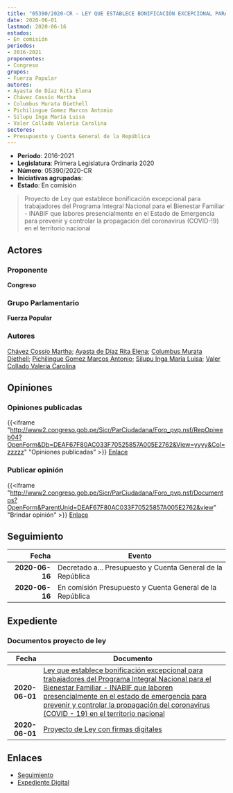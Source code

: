 ```yaml
---
title: "05390/2020-CR - LEY QUE ESTABLECE BONIFICACIÓN EXCEPCIONAL PARA TRABAJADORES DEL PROGRAMA INTEGRAL NACIONAL PARA EL BIENESTAR FAMILIAR - INABIF QUE LABORES PRESENCIALMENTE EN EL ESTADO DE EMERGENCIA PARA PREVENIR Y CONTROLAR LA PROPAGACIÓN DEL CORONAVIRUS (COVID-19) EN EL TERRITORIO NACIONAL"
date: 2020-06-01
lastmod: 2020-06-16
estados:
- En comisión
periodos:
- 2016-2021
proponentes:
- Congreso
grupos:
- Fuerza Popular
autores:
- Ayasta de Díaz Rita Elena
- Chávez Cossío Martha
- Columbus Murata Diethell
- Pichilingue Gomez Marcos Antonio
- Silupu Inga María Luisa
- Valer Collado Valeria Carolina
sectores:
- Presupuesto y Cuenta General de la República
---
```

- **Periodo**: 2016-2021
- **Legislatura**: Primera Legislatura Ordinaria 2020
- **Número**: 05390/2020-CR
- **Iniciativas agrupadas**: 
- **Estado**: En comisión

> Proyecto de Ley que establece bonificación excepcional para trabajadores del Programa Integral Nacional para el Bienestar Familiar - INABIF que labores presencialmente en el Estado de Emergencia para prevenir y controlar la propagación del coronavirus (COVID-!9) en el territorio nacional


## Actores

### Proponente

**Congreso**

### Grupo Parlamentario

**Fuerza Popular**

### Autores

[Chávez Cossío Martha](mailto:mailto:mchavez@congreso.gob.pe); [Ayasta de Díaz Rita Elena](mailto:mailto:rayasta@congreso.gob.pe); [Columbus Murata Diethell](mailto:mailto:dcolumbus@congreso.gob.pe); [Pichilingue Gomez Marcos Antonio](mailto:mailto:mpichilingue@congreso.gob.pe); [Silupu Inga María Luisa](mailto:mailto:msilupu@congreso.gob.pe); [Valer Collado Valeria Carolina](mailto:mailto:vvaler@congreso.gob.pe)

## Opiniones

### Opiniones publicadas

{{<iframe "http://www2.congreso.gob.pe/Sicr/ParCiudadana/Foro_pvp.nsf/RepOpiweb04?OpenForm&Db=DEAF67F80AC033F70525857A005E2762&View=yyyy&Col=zzzzz" "Opiniones publicadas" >}}
[Enlace](http://www2.congreso.gob.pe/Sicr/ParCiudadana/Foro_pvp.nsf/RepOpiweb04?OpenForm&Db=DEAF67F80AC033F70525857A005E2762&View=yyyy&Col=zzzzz)

### Publicar opinión

{{<iframe "http://www2.congreso.gob.pe/Sicr/ParCiudadana/Foro_pvp.nsf/Documentos?OpenForm&ParentUnid=DEAF67F80AC033F70525857A005E2762&view" "Brindar opinión" >}}
[Enlace](http://www2.congreso.gob.pe/Sicr/ParCiudadana/Foro_pvp.nsf/Documentos?OpenForm&ParentUnid=DEAF67F80AC033F70525857A005E2762&view)


## Seguimiento

| Fecha | Evento |
|------:|--------|
| **2020-06-16** | Decretado a... Presupuesto y Cuenta General de la República |
| **2020-06-16** | En comisión Presupuesto y Cuenta General de la República |

## Expediente

### Documentos proyecto de ley

| Fecha | Documento |
|------:|-----------|
| **2020-06-01** | [Ley que establece bonificación excepcional para trabajadores del Programa Integral Nacional para el Bienestar Familiar - INABIF que laboren presencialmente en el estado de emergencia para prevenir y controlar la propagación del coronavirus (COVID - 19) en el territorio nacional](http://www.leyes.congreso.gob.pe/Documentos/2016_2021/Proyectos_de_Ley_y_de_Resoluciones_Legislativas/PL05390_20200601.pdf) |
| **2020-06-01** | [Proyecto de Ley con firmas digitales](http://www.leyes.congreso.gob.pe/Documentos/2016_2021/Proyectos_de_Ley_y_de_Resoluciones_Legislativas/Proyectos_Firmas_digitales/PL05390.pdf) |

## Enlaces

- [Seguimiento](http://www2.congreso.gob.pe/Sicr/TraDocEstProc/CLProLey2016.nsf/f7fff46988ca05b1052578e100829cc7/d75affd416a8f79f0525857a0074f7c1?OpenDocument)
- [Expediente Digital](http://www2.congreso.gob.pe/Sicr/TraDocEstProc/Expvirt_2011.nsf/visbusqptramdoc1621/05390?opendocument)

